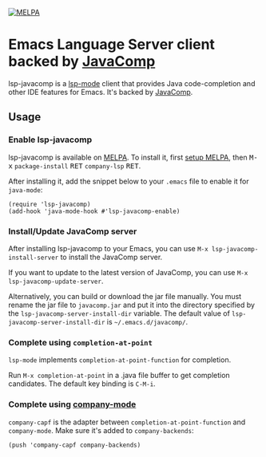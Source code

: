 [![MELPA](https://melpa.org/packages/lsp-javacomp-badge.svg)](https://melpa.org/#/lsp-javacomp)

# Emacs Language Server client backed by [JavaComp][javacomp]

lsp-javacomp is a [lsp-mode][lsp-mode] client that provides Java code-completion
and other IDE features for Emacs. It's backed by [JavaComp][javacomp].

## Usage

### Enable lsp-javacomp

lsp-javacomp is available on [MELPA]. To install it, first [setup
MELPA][setup-melpa], then <kbd>M-x</kbd> `package-install` <kbd>RET</kbd>
`company-lsp` <kbd>RET</kbd>.

After installing it, add the snippet below to your `.emacs` file to enable it
for `java-mode`:

```elisp
(require 'lsp-javacomp)
(add-hook 'java-mode-hook #'lsp-javacomp-enable)
```

### Install/Update JavaComp server

After installing lsp-javacomp to your Emacs, you can use `M-x
lsp-javacomp-install-server` to install the JavaComp server.

If you want to update to the latest version of JavaComp, you can use `M-x
lsp-javacomp-update-server`.

Alternatively, you can build or download the jar file manually. You must rename
the jar file to `javacomp.jar` and put it into the directory specified by the
`lsp-javacomp-server-install-dir` variable. The default value of
`lsp-javacomp-server-install-dir` is `~/.emacs.d/javacomp/`.

### Complete using `completion-at-point`

`lsp-mode` implements `completion-at-point-function` for completion.

Run `M-x completion-at-point` in a .java file buffer to get completion
candidates. The default key binding is `C-M-i`.

### Complete using [company-mode][company-mode]

`company-capf` is the adapter between `completion-at-point-function` and
`company-mode`. Make sure it's added to `company-backends`:

```elisp
(push 'company-capf company-backends)
```

[company-mode]: http://company-mode.github.io/
[javacomp]: https://github.com/tigersoldier/JavaComp
[lsp-mode]: https://github.com/emacs-lsp/lsp-mode
[melpa]: https://melpa.org
[setup-melpa]: https://melpa.org/#/getting-started
